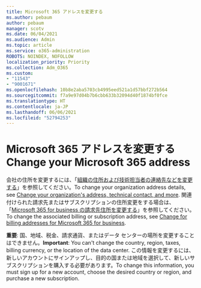 ```yaml
---
title: Microsoft 365 アドレスを変更する
ms.author: pebaum
author: pebaum
manager: scotv
ms.date: 06/04/2021
ms.audience: Admin
ms.topic: article
ms.service: o365-administration
ROBOTS: NOINDEX, NOFOLLOW
localization_priority: Priority
ms.collection: Adm_O365
ms.custom:
- "11543"
- "9001671"
ms.openlocfilehash: 10b8e2aba5703cb4995eed521a1d57bbf272b564
ms.sourcegitcommit: f7a9e97d04b7b6cbb633b32094d40f1874bf0fce
ms.translationtype: HT
ms.contentlocale: ja-JP
ms.lasthandoff: 06/06/2021
ms.locfileid: "52794253"
---
```

# <a name="change-your-microsoft-365-address"></a><span data-ttu-id="48f2b-102">Microsoft 365 アドレスを変更する</span><span class="sxs-lookup"><span data-stu-id="48f2b-102">Change your Microsoft 365 address</span></span>

<span data-ttu-id="48f2b-103">会社の住所を変更するには、「[組織の住所および技術担当者の連絡先などを変更する](/microsoft-365/admin/manage/change-address-contact-and-more)」を参照してください。</span><span class="sxs-lookup"><span data-stu-id="48f2b-103">To change your organization address details, see [Change your organization's address, technical contact, and more](/microsoft-365/admin/manage/change-address-contact-and-more).</span></span> <span data-ttu-id="48f2b-104">関連付けられた請求先またはサブスクリプションの住所変更をする場合は、「[Microsoft 365 for business の請求先住所を変更する](/microsoft-365/commerce/billing-and-payments/change-your-billing-addresses)」を参照してください。</span><span class="sxs-lookup"><span data-stu-id="48f2b-104">To change the associated billing or subscription address, see [Change for billing addresses for Microsoft 365 for business](/microsoft-365/commerce/billing-and-payments/change-your-billing-addresses).</span></span> 

<span data-ttu-id="48f2b-105">**重要**: 国、地域、税金、請求通貨、またはデータ センターの場所を変更することはできません。</span><span class="sxs-lookup"><span data-stu-id="48f2b-105">**Important**: You can't change the country, region, taxes, billing currency, or the location of the data center.</span></span> <span data-ttu-id="48f2b-106">この情報を変更するには、新しいアカウントにサインアップし、目的の国または地域を選択して、新しいサブスクリプションを購入する必要があります。</span><span class="sxs-lookup"><span data-stu-id="48f2b-106">To change this information, you must sign up for a new account, choose the desired country or region, and purchase a new subscription.</span></span> 